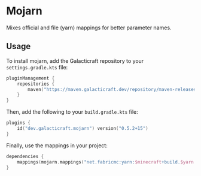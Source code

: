 # Mojarn
Mixes official and file (yarn) mappings for better parameter names.

## Usage
To install mojarn, add the Galacticraft repository to your `settings.gradle.kts` file:
```kotlin
pluginManagement {
    repositories {
        maven("https://maven.galacticraft.dev/repository/maven-releases/")
    }
}
```

Then, add the following to your `build.gradle.kts` file:
```kotlin
plugins {
    id("dev.galacticraft.mojarn") version("0.5.2+15")
}
```

Finally, use the mappings in your project:
```kotlin
dependencies {
    mappings(mojarn.mappings("net.fabricmc:yarn:$minecraft+build.$yarn:v2"))
}
```
